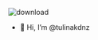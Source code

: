 
![download](https://github.com/tulinakdnz/tulinakdnz/assets/130245114/9baa2ee5-5aec-49d1-945c-d07349e980dd)




- 👋 Hi, I’m @tulinakdnz

<!---
tulinakdnz/tulinakdnz is a ✨ special ✨ repository because its `README.md` (this file) appears on your GitHub profile.
You can click the Preview link to take a look at your changes.
--->
